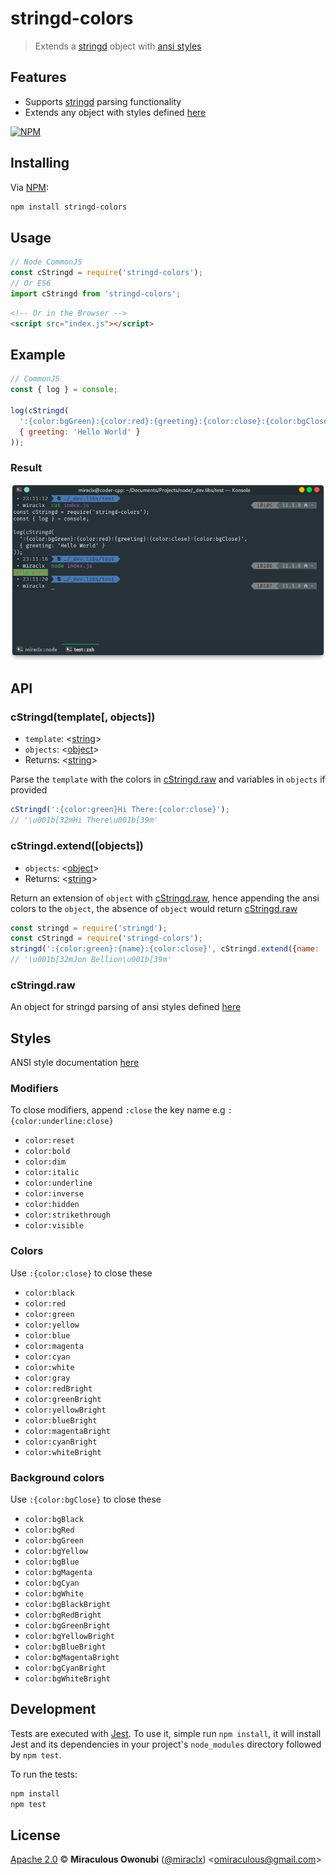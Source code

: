 # stringd-colors

> Extends a [stringd][stringd] object with [ansi styles][ansi-styles]

## Features

- Supports [stringd][stringd] parsing functionality
- Extends any object with styles defined [here](#styles)

[![NPM][npm-image-url]][npm-url]

## Installing

Via [NPM][npm]:

``` bash
npm install stringd-colors
```

## Usage

``` javascript
// Node CommonJS
const cStringd = require('stringd-colors');
// Or ES6
import cStringd from 'stringd-colors';
```

``` html
<!-- Or in the Browser -->
<script src="index.js"></script>
```

## Example

``` javascript
// CommonJS
const { log } = console;

log(cStringd(
  ':{color:bgGreen}:{color:red}:{greeting}:{color:close}:{color:bgClose}',
  { greeting: 'Hello World' }
));
```

### Result

![StringD Colors][stringd-result]

## API

### cStringd(template[, objects])

- `template`: &lt;[string][]&gt;
- `objects`: &lt;[object][]&gt;
- Returns: &lt;[string][]&gt;

Parse the `template` with the colors in [cStringd.raw](#cstringdraw) and variables in `objects` if provided

``` javascript
cStringd(':{color:green}Hi There:{color:close}');
// '\u001b[32mHi There\u001b[39m'
```

### cStringd.extend([objects])

- `objects`: &lt;[object][]&gt;
- Returns: &lt;[string][]&gt;

Return an extension of `object` with [cStringd.raw](#cstringdraw), hence appending the ansi colors to the `object`, the absence of `object` would return [cStringd.raw](#cstringdraw)

``` javascript
const stringd = require('stringd');
const cStringd = require('stringd-colors');
stringd(':{color:green}:{name}:{color:close}', cStringd.extend({name: 'Jon Bellion'}));
// '\u001b[32mJon Bellion\u001b[39m'
```

### cStringd.raw

An object for stringd parsing of ansi styles defined [here](#styles)

## Styles

ANSI style documentation [here][ansi-styles]

### Modifiers

To close modifiers, append `:close` the key name e.g `:{color:underline:close}`

- `color:reset`
- `color:bold`
- `color:dim`
- `color:italic`
- `color:underline`
- `color:inverse`
- `color:hidden`
- `color:strikethrough`
- `color:visible`

### Colors

Use `:{color:close}` to close these

- `color:black`
- `color:red`
- `color:green`
- `color:yellow`
- `color:blue`
- `color:magenta`
- `color:cyan`
- `color:white`
- `color:gray`
- `color:redBright`
- `color:greenBright`
- `color:yellowBright`
- `color:blueBright`
- `color:magentaBright`
- `color:cyanBright`
- `color:whiteBright`

### Background colors

Use `:{color:bgClose}` to close these

- `color:bgBlack`
- `color:bgRed`
- `color:bgGreen`
- `color:bgYellow`
- `color:bgBlue`
- `color:bgMagenta`
- `color:bgCyan`
- `color:bgWhite`
- `color:bgBlackBright`
- `color:bgRedBright`
- `color:bgGreenBright`
- `color:bgYellowBright`
- `color:bgBlueBright`
- `color:bgMagentaBright`
- `color:bgCyanBright`
- `color:bgWhiteBright`

## Development

Tests are executed with [Jest][jest]. To use it, simple run `npm install`, it will install
Jest and its dependencies in your project's `node_modules` directory followed by `npm test`.

To run the tests:

``` bash
npm install
npm test
```

## License

[Apache 2.0][license] © **Miraculous Owonubi** ([@miraclx][author-url]) &lt;omiraculous@gmail.com&gt;

[npm]:  https://github.com/npm/npm "The Node Package Manager"
[jest]:  https://github.com/facebook/jest "Delightful JavaScript Testing"
[license]:  LICENSE "Apache 2.0 License"
[stringd]:  https://github.com/Miraclx/stringd "NodeJS String Variable Parser"
[author-url]: https://github.com/miraclx
[ansi-styles]:  https://github.com/chalk/ansi-styles "ANSI escape codes for styling strings in the terminal"
[stringd-result]: https://raw.githubusercontent.com/miraclx/stringd-colors/master/screenshots/colors.png "StringD Colors Example"

[npm-url]: https://npmjs.org/package/stringd
[npm-image]: https://badgen.net/npm/node/stringd
[npm-image-url]: https://nodei.co/npm/stringd.png?stars&downloads

[string]: https://developer.mozilla.org/en-US/docs/Web/JavaScript/Data_structures#String_type
[object]: https://developer.mozilla.org/en-US/docs/Web/JavaScript/Reference/Global_Objects/Object

